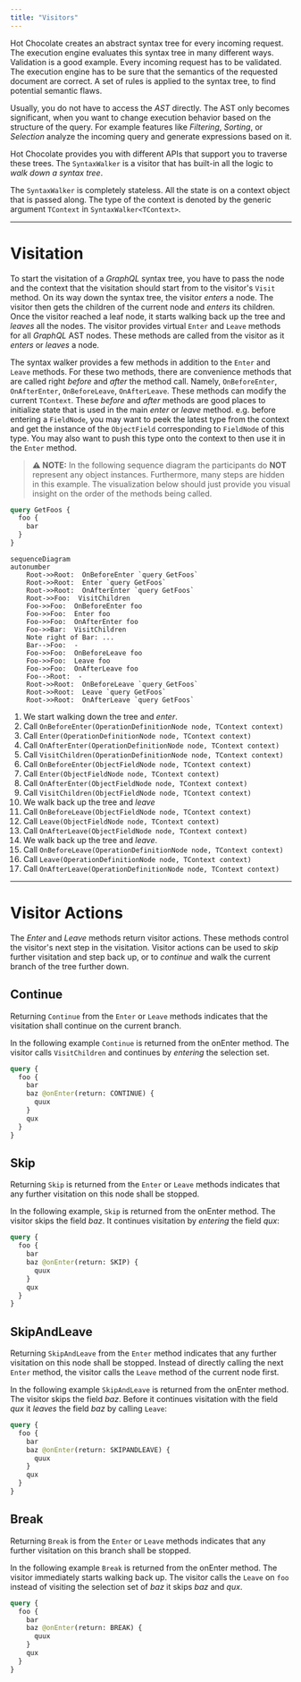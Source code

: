 ```yaml
---
title: "Visitors"
---
```


Hot Chocolate creates an abstract syntax tree for every incoming request.
The execution engine evaluates this syntax tree in many different ways. Validation is a good example.
Every incoming request has to be validated. The execution engine has to be sure that the semantics of the requested document are correct.
A set of rules is applied to the syntax tree, to find potential semantic flaws.

Usually, you do not have to access the _AST_ directly. The AST only becomes significant, when you want to change execution behavior based on the structure of the query.
For example features like _Filtering_, _Sorting_, or _Selection_ analyze the incoming query and generate expressions based on it.

Hot Chocolate provides you with different APIs that support you to traverse these trees.
The `SyntaxWalker` is a visitor that has built-in all the logic to _walk down a syntax tree_.

The `SyntaxWalker` is completely stateless. All the state is on a context object that is passed along.
The type of the context is denoted by the generic argument `TContext` in `SyntaxWalker<TContext>`.

---

# Visitation

To start the visitation of a _GraphQL_ syntax tree, you have to pass the node and the context that the visitation should start from to the visitor's `Visit` method.
On its way down the syntax tree, the visitor _enters_ a node. The visitor then gets the children of the current node and _enters_ its children.
Once the visitor reached a leaf node, it starts walking back up the tree and _leaves_ all the nodes.
The visitor provides virtual `Enter` and `Leave` methods for all _GraphQL_ AST nodes.
These methods are called from the visitor as it _enters_ or _leaves_ a node.

The syntax walker provides a few methods in addition to the `Enter` and `Leave` methods.
For these two methods, there are convenience methods that are called right _before_ and _after_ the method call.
Namely, `OnBeforeEnter`, `OnAfterEnter`, `OnBeforeLeave`, `OnAfterLeave`.
These methods can modify the current `TContext`.
These _before_ and _after_ methods are good places to initialize state that is used in the main _enter_ or _leave_ method.
e.g. before entering a `FieldNode`, you may want to peek the latest type from the context
and get the instance of the `ObjectField` corresponding to `FieldNode` of this type.
You may also want to push this type onto the context to then use it in the `Enter` method.

> **⚠️ NOTE:** In the following sequence diagram the participants do **NOT** represent any object instances. Furthermore, many steps are hidden in this example. The visualization below should just provide you visual insight on the order of the methods being called.

```graphql
query GetFoos {
  foo {
    bar
  }
}
```

```mermaid
sequenceDiagram
autonumber
    Root->>Root:  OnBeforeEnter `query GetFoos`
    Root->>Root:  Enter `query GetFoos`
    Root->>Root:  OnAfterEnter `query GetFoos`
    Root->>Foo:  VisitChildren
    Foo->>Foo:  OnBeforeEnter foo
    Foo->>Foo:  Enter foo
    Foo->>Foo:  OnAfterEnter foo
    Foo->>Bar:  VisitChildren
    Note right of Bar: ...
    Bar-->Foo:  -
    Foo->>Foo:  OnBeforeLeave foo
    Foo->>Foo:  Leave foo
    Foo->>Foo:  OnAfterLeave foo
    Foo-->Root:  -
    Root->>Root:  OnBeforeLeave `query GetFoos`
    Root->>Root:  Leave `query GetFoos`
    Root->>Root:  OnAfterLeave `query GetFoos`
```

1. We start walking down the tree and _enter_. <br/>
2. Call `OnBeforeEnter(OperationDefinitionNode node, TContext context)`
3. Call `Enter(OperationDefinitionNode node, TContext context)`
4. Call `OnAfterEnter(OperationDefinitionNode node, TContext context)`
5. Call `VisitChildren(OperationDefinitionNode node, TContext context)`
6. Call `OnBeforeEnter(ObjectFieldNode node, TContext context)`
7. Call `Enter(ObjectFieldNode node, TContext context)`
8. Call `OnAfterEnter(ObjectFieldNode node, TContext context)`
9. Call `VisitChildren(ObjectFieldNode node, TContext context)`
10. We walk back up the tree and _leave_
11. Call `OnBeforeLeave(ObjectFieldNode node, TContext context)`
12. Call `Leave(ObjectFieldNode node, TContext context)`
13. Call `OnAfterLeave(ObjectFieldNode node, TContext context)`
14. We walk back up the tree and _leave_.
15. Call `OnBeforeLeave(OperationDefinitionNode node, TContext context)`
16. Call `Leave(OperationDefinitionNode node, TContext context)`
17. Call `OnAfterLeave(OperationDefinitionNode node, TContext context)`

---

# Visitor Actions

The _Enter_ and _Leave_ methods return visitor actions. These methods control the visitor's next step in the visitation.
Visitor actions can be used to _skip_ further visitation and step back up, or to _continue_ and walk the current branch of the tree further down.

## Continue

Returning `Continue` from the `Enter` or `Leave` methods indicates that the visitation shall continue on the current branch.

In the following example `Continue` is returned from the onEnter method. The visitor calls `VisitChildren` and continues by _entering_ the selection set.

```graphql {4}
query {
  foo {
    bar
    baz @onEnter(return: CONTINUE) {
      quux
    }
    qux
  }
}
```

## Skip

Returning `Skip` is returned from the `Enter` or `Leave` methods indicates that any further visitation on this node shall be stopped.

In the following example, `Skip` is returned from the onEnter method.
The visitor skips the field _baz_. It continues visitation by _entering_ the field _qux_:

```graphql {4}
query {
  foo {
    bar
    baz @onEnter(return: SKIP) {
      quux
    }
    qux
  }
}
```

## SkipAndLeave

Returning `SkipAndLeave` from the `Enter` method indicates that any further visitation on this node shall be stopped.
Instead of directly calling the next `Enter` method, the visitor calls the `Leave` method of the current node first.

In the following example `SkipAndLeave` is returned from the onEnter method.
The visitor skips the field _baz_. Before it continues visitation with the field _qux_ it _leaves_ the field _baz_ by calling `Leave`:

```graphql {4}
query {
  foo {
    bar
    baz @onEnter(return: SKIPANDLEAVE) {
      quux
    }
    qux
  }
}
```

## Break

Returning `Break` is from the `Enter` or `Leave` methods indicates that any further visitation on this branch shall be stopped.

In the following example `Break` is returned from the onEnter method. The visitor immediately starts walking back up.
The visitor calls the `Leave` on `foo` instead of visiting the selection set of _baz_ it skips _baz_ and _qux_.

```graphql {4}
query {
  foo {
    bar
    baz @onEnter(return: BREAK) {
      quux
    }
    qux
  }
}
```
